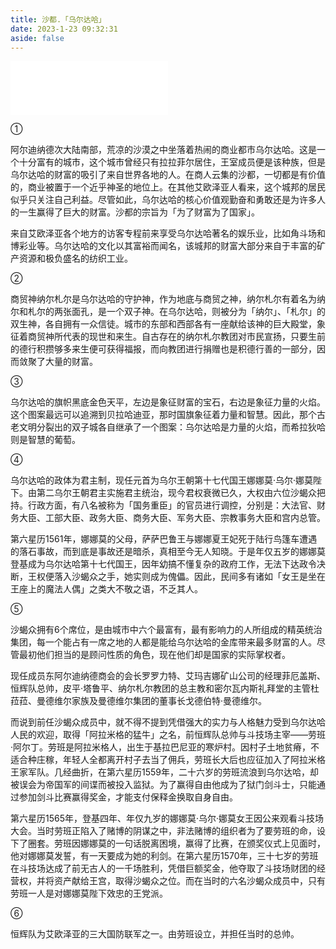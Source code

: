 ```yaml
---
title: 沙都.「乌尔达哈」
date: 2023-1-23 09:32:31
aside: false
---
```


<iframe frameborder="no" border="0" marginwidth="0" marginheight="0" width=50% height=86 src="//music.163.com/outchain/player?type=2&id=28409287&auto=1&height=66"></iframe>

①

阿尔迪纳德次大陆南部，荒凉的沙漠之中坐落着热闹的商业都市乌尔达哈。这是一个十分富有的城市，这个城市曾经只有拉拉菲尔居住，王室成员便是该种族，但是乌尔达哈的财富的吸引了来自世界各地的人。在商人云集的沙都，一切都是有价值的，商业被置于一个近乎神圣的地位上。在其他艾欧泽亚人看来，这个城邦的居民似乎只关注自己利益。尽管如此，乌尔达哈的核心价值观勤奋和勇敢还是为许多人的一生赢得了巨大的财富。沙都的宗旨为「为了财富为了国家」。

来自艾欧泽亚各个地方的访客专程前来享受乌尔达哈著名的娱乐业，比如角斗场和博彩业等。乌尔达哈的文化以其富裕而闻名，该城邦的财富大部分来自于丰富的矿产资源和极负盛名的纺织工业。



②

商贸神纳尔札尔是乌尔达哈的守护神，作为地底与商贸之神，纳尔札尔有着名为纳尔和札尔的两张面孔，是一个双子神。在乌尔达哈，则被分为「纳尔」、「札尔」的双生神，各自拥有一众信徒。城市的东部和西部各有一座献给该神的巨大殿堂，象征着商贸神所代表的现世和来生。自古存在的纳尔札尔教团对市民宣扬，只要生前的德行积攒够多来生便可获得福报，而向教团进行捐赠也是积德行善的一部分，因而敛聚了大量的财富。



③

乌尔达哈的旗帜黑底金色天平，左边是象征财富的宝石，右边是象征力量的火焰。这个图案最远可以追溯到贝拉哈迪亚，那时国旗象征着力量和智慧。因此，那个古老文明分裂出的双子城各自继承了一个图案：乌尔达哈是力量的火焰，而希拉狄哈则是智慧的葡萄。



④

乌尔达哈的政体为君主制，现任元首为乌尔王朝第十七代国王娜娜莫·乌尔·娜莫陛下。由第二乌尔王朝君主实施君主统治，现今君权衰微已久，大权由六位沙蝎众把持。行政方面，有八名被称为「国务重臣」的官员进行调控，分别是：大法官、财务大臣、工部大臣、政务大臣、商务大臣、军务大臣、宗教事务大臣和宫内总管。

第六星历1561年，娜娜莫的父母，萨萨巴鲁王与娜娜夏王妃死于陆行鸟篷车遭遇的落石事故，而到底是事故还是暗杀，真相至今无人知晓。于是年仅五岁的娜娜莫登基成为乌尔达哈第十七代国王，因年幼搞不懂复杂的政府工作，无法下达政令决断，王权便落入沙蝎众之手，她实则成为傀儡。因此，民间多有诸如「女王是坐在王座上的魔法人偶」之类大不敬之语，不乏其人。



⑤

沙蝎众拥有6个席位，是由城市中六个最富有，最有影响力的人所组成的精英统治集团，每一个能占有一席之地的人都是能给乌尔达哈的金库带来最多财富的人。尽管最初他们担当的是顾问性质的角色，现在他们却是国家的实际掌权者。

现任成员东阿尔迪纳德商会的会长罗罗力特、艾玛吉娜矿山公司的经理菲厄盖斯、恒辉队总帅，皮平·塔鲁平、纳尔札尔教团的总主教和密尔瓦内斯礼拜堂的主管杜菈菈、曼德维尔家族及曼德维尔集团的董事长戈德伯特·曼德维尔。

而说到前任沙蝎众成员中，就不得不提到凭借强大的实力与人格魅力受到乌尔达哈人民的欢迎，取得「阿拉米格的猛牛」之名，前恒辉队总帅与斗技场主宰——劳班·阿尔丁。劳班是阿拉米格人，出生于基拉巴尼亚的寒炉村。因村子土地贫瘠，不适合种庄稼，年轻人全都离开村子去当了佣兵，劳班长大后也应征加入了阿拉米格王家军队。几经曲折，在第六星历1559年，二十六岁的劳班流浪到乌尔达哈，却被误会为帝国军的间谍而被投入监狱。为了赢得自由他成为了狱门剑斗士，只能通过参加剑斗比赛赢得奖金，才能支付保释金换取自身自由。

第六星历1565年，登基四年、年仅九岁的娜娜莫·乌尔·娜莫女王因公来观看斗技场大会。当时劳班正陷入了赌博的阴谋之中，非法赌博的组织者为了要劳班的命，设下了圈套。劳班因娜娜莫的一句话脱离困境，赢得了比赛，在颁奖仪式上见面时，他对娜娜莫发誓，有一天要成为她的利剑。在第六星历1570年，三十七岁的劳班在斗技场达成了前无古人的一千场胜利，凭借巨额奖金，他夺取了斗技场财团的经营权，并将资产献给王宫，取得沙蝎众之位。而在当时的六名沙蝎众成员中，只有劳班一人是对娜娜莫陛下效忠的王党派。



⑥

恒辉队为艾欧泽亚的三大国防联军之一。由劳班设立，并担任当时的总帅。









